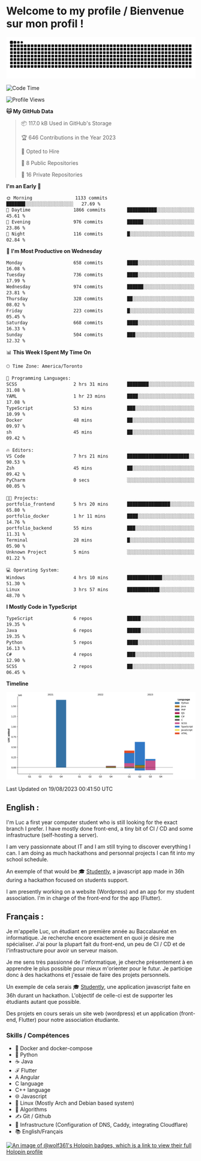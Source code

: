 # Welcome to my profile / Bienvenue sur mon profil !

![snake gif](https://github.com/wolf-361/wolf-361/blob/output/github-contribution-grid-snake.svg)

<!--START_SECTION:waka-->
![Code Time](http://img.shields.io/badge/Code%20Time-267%20hrs%2023%20mins-blue)

![Profile Views](http://img.shields.io/badge/Profile%20Views-0-blue)

**🐱 My GitHub Data** 

> 📦 117.0 kB Used in GitHub's Storage 
 > 
> 🏆 646 Contributions in the Year 2023
 > 
> 💼 Opted to Hire
 > 
> 📜 8 Public Repositories 
 > 
> 🔑 16 Private Repositories 
 > 
**I'm an Early 🐤** 

```text
🌞 Morning                1133 commits        ███████░░░░░░░░░░░░░░░░░░   27.69 % 
🌆 Daytime                1866 commits        ███████████░░░░░░░░░░░░░░   45.61 % 
🌃 Evening                976 commits         ██████░░░░░░░░░░░░░░░░░░░   23.86 % 
🌙 Night                  116 commits         █░░░░░░░░░░░░░░░░░░░░░░░░   02.84 % 
```
📅 **I'm Most Productive on Wednesday** 

```text
Monday                   658 commits         ████░░░░░░░░░░░░░░░░░░░░░   16.08 % 
Tuesday                  736 commits         ████░░░░░░░░░░░░░░░░░░░░░   17.99 % 
Wednesday                974 commits         ██████░░░░░░░░░░░░░░░░░░░   23.81 % 
Thursday                 328 commits         ██░░░░░░░░░░░░░░░░░░░░░░░   08.02 % 
Friday                   223 commits         █░░░░░░░░░░░░░░░░░░░░░░░░   05.45 % 
Saturday                 668 commits         ████░░░░░░░░░░░░░░░░░░░░░   16.33 % 
Sunday                   504 commits         ███░░░░░░░░░░░░░░░░░░░░░░   12.32 % 
```


📊 **This Week I Spent My Time On** 

```text
🕑︎ Time Zone: America/Toronto

💬 Programming Languages: 
SCSS                     2 hrs 31 mins       ████████░░░░░░░░░░░░░░░░░   31.08 % 
YAML                     1 hr 23 mins        ████░░░░░░░░░░░░░░░░░░░░░   17.08 % 
TypeScript               53 mins             ███░░░░░░░░░░░░░░░░░░░░░░   10.99 % 
Docker                   48 mins             ██░░░░░░░░░░░░░░░░░░░░░░░   09.97 % 
sh                       45 mins             ██░░░░░░░░░░░░░░░░░░░░░░░   09.42 % 

🔥 Editors: 
VS Code                  7 hrs 21 mins       ███████████████████████░░   90.53 % 
Zsh                      45 mins             ██░░░░░░░░░░░░░░░░░░░░░░░   09.42 % 
PyCharm                  0 secs              ░░░░░░░░░░░░░░░░░░░░░░░░░   00.05 % 

🐱‍💻 Projects: 
portfolio_frontend       5 hrs 20 mins       ████████████████░░░░░░░░░   65.80 % 
portfolio_docker         1 hr 11 mins        ████░░░░░░░░░░░░░░░░░░░░░   14.76 % 
portfolio_backend        55 mins             ███░░░░░░░░░░░░░░░░░░░░░░   11.31 % 
Terminal                 28 mins             █░░░░░░░░░░░░░░░░░░░░░░░░   05.90 % 
Unknown Project          5 mins              ░░░░░░░░░░░░░░░░░░░░░░░░░   01.22 % 

💻 Operating System: 
Windows                  4 hrs 10 mins       █████████████░░░░░░░░░░░░   51.30 % 
Linux                    3 hrs 57 mins       ████████████░░░░░░░░░░░░░   48.70 % 
```

**I Mostly Code in TypeScript** 

```text
TypeScript               6 repos             █████░░░░░░░░░░░░░░░░░░░░   19.35 % 
Java                     6 repos             █████░░░░░░░░░░░░░░░░░░░░   19.35 % 
Python                   5 repos             ████░░░░░░░░░░░░░░░░░░░░░   16.13 % 
C#                       4 repos             ███░░░░░░░░░░░░░░░░░░░░░░   12.90 % 
SCSS                     2 repos             ██░░░░░░░░░░░░░░░░░░░░░░░   06.45 % 
```



**Timeline**

![Lines of Code chart](https://raw.githubusercontent.com/wolf-361/wolf-361/main/assets/bar_graph.png)


 Last Updated on 19/08/2023 00:41:50 UTC
<!--END_SECTION:waka-->

## English : 

I'm Luc a first year computer student who is still looking for the exact branch I prefer. I have mostly done front-end, a tiny bit of CI / CD and some infrastructure (self-hosting a server).

I am very passionnate about IT and I am still trying to discover everything I can. I am doing as much hackathons and personnal projects I can fit into my school schedule.

An exemple of that would be 🎓 [Studently](https://github.com/wolf-361/Studently-CodeJam12), a javascript app made in 36h during a hackathon focused on students support.

I am presently working on a website (Wordpress) and an app for my student association. I'm in charge of the front-end for the app (Flutter).

## Français :

Je m'appelle Luc, un étudiant en première année au Baccalauréat en informatique. Je recherche encore exactement en quoi je désire me spécialiser. J'ai pour la plupart fait du front-end, un peu de CI / CD et de l'infrastructure pour avoir un serveur maison.

Je me sens très passionné de l'informatique, je cherche présentement à en apprendre le plus possible pour mieux m'orienter pour le futur. Je participe donc à des hackathons et j'essaie de faire des projets personnels.

Un exemple de cela serais 🎓 [Studently](https://github.com/wolf-361/Studently-CodeJam12), une application javascript faite en 36h durant un hackathon. L'objectif de celle-ci est de supporter les étudiants autant que possible.

Des projets en cours serais un site web (wordpress) et un application (front-end, Flutter) pour notre association étudiante.

###  Skills / Compétences

* 🐋 Docker and docker-compose
* 🐍 Python
* ☕ Java
* ℱ Flutter
* A Angular
* C language
* C++ language
* 🌐 Javascript
* 🐧 Linux (Mostly Arch and Debian based system)
* 🧩 Algorithms
* ✍️ Git / Github
* 📜 Infrastructure (Configuration of DNS, Caddy, integrating Cloudflare)
* 📚 English/Français

[![An image of @wolf361's Holopin badges, which is a link to view their full Holopin profile](https://holopin.me/wolf361)](https://holopin.io/@wolf361)


